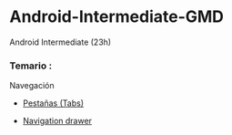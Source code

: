 # Android-Intermediate-GMD
Android Intermediate (23h)

### Temario :

Navegación

  - [Pestañas (Tabs)](https://github.com/TeclaLabsPeruTraining/Android-Intermediate-GMD/blob/Lesson2-Navegacion/ViewPager-Tabs.md)

  - [Navigation drawer](https://github.com/TeclaLabsPeruTraining/Android-Intermediate-GMD/blob/Lesson2-Navegacion/NavigationDrawer.md)
